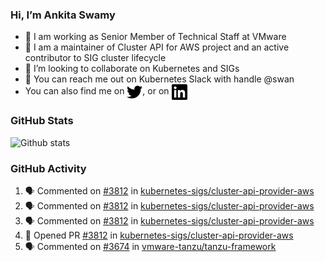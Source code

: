 ### Hi, I’m Ankita Swamy

- 💼 I am working as Senior Member of Technical Staff at VMware
- 👀 I am a maintainer of Cluster API for AWS project and an active contributor to SIG cluster lifecycle
- 💞️ I’m looking to collaborate on Kubernetes and SIGs
- 💬 You can reach me out on Kubernetes Slack with handle @swan
- You can also find me on <a href="https://twitter.com/SwamyAnkita" target="blank"><img align="center" src="https://raw.githubusercontent.com/Ankitasw/Ankitasw/master/svg/twitter.svg" alt="Ankitasw" height="25" width="25" color="#1DA1f2" /></a>, or on <a href="https://www.linkedin.com/in/Ankitaswamy/" target="blank"><img align="center" src="https://raw.githubusercontent.com/Ankitasw/Ankitasw/master/svg/linkedin.svg" alt="Ankitasw" height="25" width="25" /></a>

### GitHub Stats
![Github stats](https://github-readme-stats.vercel.app/api?username=Ankitasw&count_private=true&show_icons=true&theme=tokyonight)

### GitHub Activity 
<!--START_SECTION:activity-->
1. 🗣 Commented on [#3812](https://github.com/kubernetes-sigs/cluster-api-provider-aws/issues/3812) in [kubernetes-sigs/cluster-api-provider-aws](https://github.com/kubernetes-sigs/cluster-api-provider-aws)
2. 🗣 Commented on [#3812](https://github.com/kubernetes-sigs/cluster-api-provider-aws/issues/3812) in [kubernetes-sigs/cluster-api-provider-aws](https://github.com/kubernetes-sigs/cluster-api-provider-aws)
3. 🗣 Commented on [#3812](https://github.com/kubernetes-sigs/cluster-api-provider-aws/issues/3812) in [kubernetes-sigs/cluster-api-provider-aws](https://github.com/kubernetes-sigs/cluster-api-provider-aws)
4. 💪 Opened PR [#3812](https://github.com/kubernetes-sigs/cluster-api-provider-aws/pull/3812) in [kubernetes-sigs/cluster-api-provider-aws](https://github.com/kubernetes-sigs/cluster-api-provider-aws)
5. 🗣 Commented on [#3674](https://github.com/vmware-tanzu/tanzu-framework/issues/3674) in [vmware-tanzu/tanzu-framework](https://github.com/vmware-tanzu/tanzu-framework)
<!--END_SECTION:activity-->
